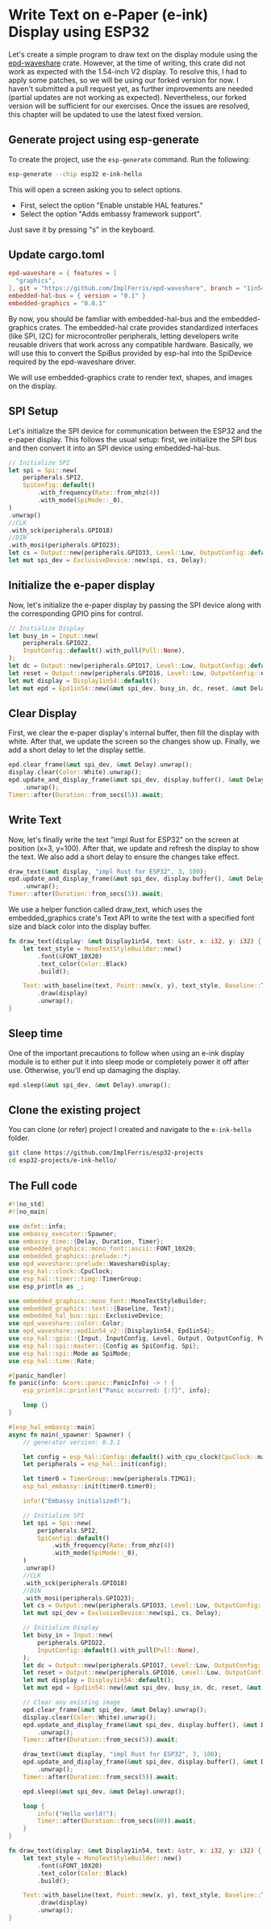# Write Text on e-Paper (e-ink) Display using ESP32

Let's create a simple program to draw text on the display module using the [epd-waveshare](https://docs.rs/epd-waveshare/latest/epd_waveshare/) crate. However, at the time of writing, this crate did not work as expected with the 1.54-inch V2 display. To resolve this, I had to apply some patches, so we will be using our forked version for now. I haven't submitted a pull request yet, as further improvements are needed (partial updates are not working as expected). Nevertheless, our forked version will be sufficient for our exercises. Once the issues are resolved, this chapter will be updated to use the latest fixed version.

## Generate project using esp-generate
To create the project, use the `esp-generate` command. Run the following:

```sh
esp-generate --chip esp32 e-ink-hello
```

This will open a screen asking you to select options. 

- First, select the option "Enable unstable HAL features."
- Select the option "Adds embassy framework support".

Just save it by pressing "s" in the keyboard.

## Update cargo.toml

```toml
epd-waveshare = { features = [
  "graphics",
], git = "https://github.com/ImplFerris/epd-waveshare", branch = "1in54_v2_fix" }
embedded-hal-bus = { version = "0.1" }
embedded-graphics = "0.8.1"
```

By now, you should be familiar with embedded-hal-bus and the embedded-graphics crates.  The embedded-hal crate provides standardized interfaces (like SPI, I2C) for microcontroller peripherals, letting developers write reusable drivers that work across any compatible hardware. Basically, we will use this to convert the SpiBus provided by esp-hal into the SpiDevice required by the epd-waveshare driver.

We will use embedded-graphics crate to render text, shapes, and images on the display.

## SPI Setup
Let's initialize the SPI device for communication between the ESP32 and the e-paper display. This follows the usual setup: first, we initialize the SPI bus and then convert it into an SPI device using embedded-hal-bus.

```rust
// Initialize SPI
let spi = Spi::new(
    peripherals.SPI2,
    SpiConfig::default()
        .with_frequency(Rate::from_mhz(4))
        .with_mode(SpiMode::_0),
)
.unwrap()
//CLK
.with_sck(peripherals.GPIO18)
//DIN
.with_mosi(peripherals.GPIO23);
let cs = Output::new(peripherals.GPIO33, Level::Low, OutputConfig::default());
let mut spi_dev = ExclusiveDevice::new(spi, cs, Delay);
```

## Initialize the e-paper display

Now, let's initialize the e-paper display by passing the SPI device along with the corresponding GPIO pins for control. 

```rust
// Initialize Display
let busy_in = Input::new(
    peripherals.GPIO22,
    InputConfig::default().with_pull(Pull::None),
);
let dc = Output::new(peripherals.GPIO17, Level::Low, OutputConfig::default());
let reset = Output::new(peripherals.GPIO16, Level::Low, OutputConfig::default());
let mut display = Display1in54::default();
let mut epd = Epd1in54::new(&mut spi_dev, busy_in, dc, reset, &mut Delay, None).unwrap();
```

## Clear Display

First, we clear the e-paper display's internal buffer, then fill the display with white. After that, we update the screen so the changes show up. Finally, we add a short delay to let the display settle.

```rust
epd.clear_frame(&mut spi_dev, &mut Delay).unwrap();
display.clear(Color::White).unwrap();
epd.update_and_display_frame(&mut spi_dev, display.buffer(), &mut Delay)
    .unwrap();
Timer::after(Duration::from_secs(5)).await;
```

## Write Text

Now, let's finally write the text "impl Rust for ESP32" on the screen at position (x=3, y=100). After that, we update and refresh the display to show the text. We also add a short delay to ensure the changes take effect.

```rust
draw_text(&mut display, "impl Rust for ESP32", 3, 100);
epd.update_and_display_frame(&mut spi_dev, display.buffer(), &mut Delay)
    .unwrap();
Timer::after(Duration::from_secs(5)).await;
```

We use a helper function called draw_text, which uses the embedded_graphics crate's Text API to write the text with a specified font size and black color into the display buffer.

```rust
fn draw_text(display: &mut Display1in54, text: &str, x: i32, y: i32) {
    let text_style = MonoTextStyleBuilder::new()
        .font(&FONT_10X20)
        .text_color(Color::Black)
        .build();

    Text::with_baseline(text, Point::new(x, y), text_style, Baseline::Top)
        .draw(display)
        .unwrap();
}
```

## Sleep time

One of the important precautions to follow when using an e-ink display module is to either put it into sleep mode or completely power it off after use. Otherwise, you'll end up damaging the display.

```rust
epd.sleep(&mut spi_dev, &mut Delay).unwrap();
```

## Clone the existing project
You can clone (or refer) project I created and navigate to the `e-ink-hello` folder.

```sh
git clone https://github.com/ImplFerris/esp32-projects
cd esp32-projects/e-ink-hello/
```

## The Full code

```rust
#![no_std]
#![no_main]

use defmt::info;
use embassy_executor::Spawner;
use embassy_time::{Delay, Duration, Timer};
use embedded_graphics::mono_font::ascii::FONT_10X20;
use embedded_graphics::prelude::*;
use epd_waveshare::prelude::WaveshareDisplay;
use esp_hal::clock::CpuClock;
use esp_hal::timer::timg::TimerGroup;
use esp_println as _;

use embedded_graphics::mono_font::MonoTextStyleBuilder;
use embedded_graphics::text::{Baseline, Text};
use embedded_hal_bus::spi::ExclusiveDevice;
use epd_waveshare::color::Color;
use epd_waveshare::epd1in54_v2::{Display1in54, Epd1in54};
use esp_hal::gpio::{Input, InputConfig, Level, Output, OutputConfig, Pull};
use esp_hal::spi::master::{Config as SpiConfig, Spi};
use esp_hal::spi::Mode as SpiMode;
use esp_hal::time::Rate;

#[panic_handler]
fn panic(info: &core::panic::PanicInfo) -> ! {
    esp_println::println!("Panic occurred: {:?}", info);

    loop {}
}

#[esp_hal_embassy::main]
async fn main(_spawner: Spawner) {
    // generator version: 0.3.1

    let config = esp_hal::Config::default().with_cpu_clock(CpuClock::max());
    let peripherals = esp_hal::init(config);

    let timer0 = TimerGroup::new(peripherals.TIMG1);
    esp_hal_embassy::init(timer0.timer0);

    info!("Embassy initialized!");

    // Initialize SPI
    let spi = Spi::new(
        peripherals.SPI2,
        SpiConfig::default()
            .with_frequency(Rate::from_mhz(4))
            .with_mode(SpiMode::_0),
    )
    .unwrap()
    //CLK
    .with_sck(peripherals.GPIO18)
    //DIN
    .with_mosi(peripherals.GPIO23);
    let cs = Output::new(peripherals.GPIO33, Level::Low, OutputConfig::default());
    let mut spi_dev = ExclusiveDevice::new(spi, cs, Delay);

    // Initialize Display
    let busy_in = Input::new(
        peripherals.GPIO22,
        InputConfig::default().with_pull(Pull::None),
    );
    let dc = Output::new(peripherals.GPIO17, Level::Low, OutputConfig::default());
    let reset = Output::new(peripherals.GPIO16, Level::Low, OutputConfig::default());
    let mut display = Display1in54::default();
    let mut epd = Epd1in54::new(&mut spi_dev, busy_in, dc, reset, &mut Delay, None).unwrap();

    // Clear any existing image
    epd.clear_frame(&mut spi_dev, &mut Delay).unwrap();
    display.clear(Color::White).unwrap();
    epd.update_and_display_frame(&mut spi_dev, display.buffer(), &mut Delay)
        .unwrap();
    Timer::after(Duration::from_secs(5)).await;

    draw_text(&mut display, "impl Rust for ESP32", 3, 100);
    epd.update_and_display_frame(&mut spi_dev, display.buffer(), &mut Delay)
        .unwrap();
    Timer::after(Duration::from_secs(5)).await;

    epd.sleep(&mut spi_dev, &mut Delay).unwrap();

    loop {
        info!("Hello world!");
        Timer::after(Duration::from_secs(60)).await;
    }
}

fn draw_text(display: &mut Display1in54, text: &str, x: i32, y: i32) {
    let text_style = MonoTextStyleBuilder::new()
        .font(&FONT_10X20)
        .text_color(Color::Black)
        .build();

    Text::with_baseline(text, Point::new(x, y), text_style, Baseline::Top)
        .draw(display)
        .unwrap();
}
```

